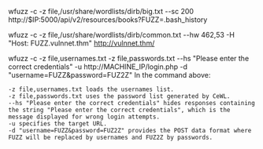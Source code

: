 wfuzz -c -z file,/usr/share/wordlists/dirb/big.txt  --sc  200 http://$IP:5000/api/v2/resources/books?FUZZ=.bash_history

wfuzz -c -z file,/usr/share/wordlists/dirb/common.txt --hw 462,53  -H "Host: FUZZ.vulnnet.thm" http://vulnnet.thm/

wfuzz -c -z file,usernames.txt -z file,passwords.txt --hs "Please enter the correct credentials" -u http://MACHINE_IP/login.php -d "username=FUZZ&password=FUZ2Z"
In the command above:

    -z file,usernames.txt loads the usernames list.
    -z file,passwords.txt uses the password list generated by CeWL.
    --hs "Please enter the correct credentials" hides responses containing the string "Please enter the correct credentials", which is the message displayed for wrong login attempts.
    -u specifies the target URL.
    -d "username=FUZZ&password=FUZ2Z" provides the POST data format where FUZZ will be replaced by usernames and FUZ2Z by passwords.
                            